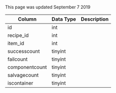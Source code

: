 This page was updated September 7 2019

| Column         | Data Type | Description |
| -------------- | --------- | ----------- |
| id             | int       |             |
| recipe_id      | int       |             |
| item_id        | int       |             |
| successcount   | tinyint   |             |
| failcount      | tinyint   |             |
| componentcount | tinyint   |             |
| salvagecount   | tinyint   |             |
| iscontainer    | tinyint   |             |